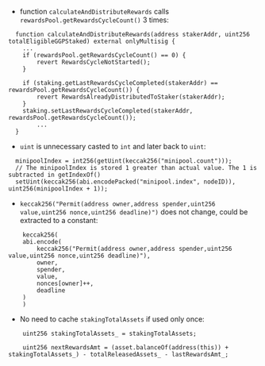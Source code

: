 * function ```calculateAndDistributeRewards``` calls ```rewardsPool.getRewardsCycleCount()``` 3 times:
```solidity
  function calculateAndDistributeRewards(address stakerAddr, uint256 totalEligibleGGPStaked) external onlyMultisig {
	...
	if (rewardsPool.getRewardsCycleCount() == 0) {
		revert RewardsCycleNotStarted();
	}

	if (staking.getLastRewardsCycleCompleted(stakerAddr) == rewardsPool.getRewardsCycleCount()) {
		revert RewardsAlreadyDistributedToStaker(stakerAddr);
	}
	staking.setLastRewardsCycleCompleted(stakerAddr, rewardsPool.getRewardsCycleCount());
    	...
  }
```

* ```uint``` is unnecessary casted to ```int``` and later back to ```uint```:
```solidity
  minipoolIndex = int256(getUint(keccak256("minipool.count")));
  // The minipoolIndex is stored 1 greater than actual value. The 1 is subtracted in getIndexOf()
  setUint(keccak256(abi.encodePacked("minipool.index", nodeID)), uint256(minipoolIndex + 1));
```

* ```keccak256("Permit(address owner,address spender,uint256 value,uint256 nonce,uint256 deadline)")``` does not change, could be extracted to a constant:
```solidity
	keccak256(
	abi.encode(
		keccak256("Permit(address owner,address spender,uint256 value,uint256 nonce,uint256 deadline)"),
		owner,
		spender,
		value,
		nonces[owner]++,
		deadline
	)
	)
```

* No need to cache ```stakingTotalAssets``` if used only once:
```solidity
	uint256 stakingTotalAssets_ = stakingTotalAssets;

	uint256 nextRewardsAmt = (asset.balanceOf(address(this)) + stakingTotalAssets_) - totalReleasedAssets_ - lastRewardsAmt_;
```